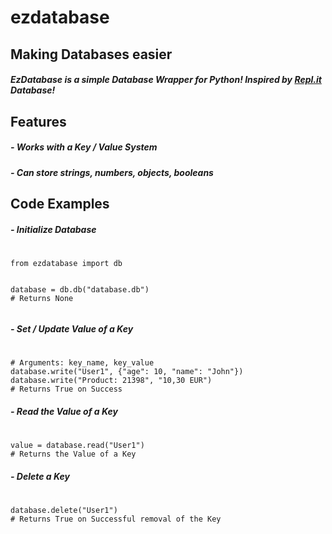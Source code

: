 <h1 class="code-line" data-line-start=0 data-line-end=1 ><a id="ezdatabase_0"></a>ezdatabase</h1>
<h2 class="code-line" data-line-start=1 data-line-end=2 ><a id="Making_Databases_easier_1"></a>Making Databases easier</h2>
<h5 class="code-line" data-line-start=3 data-line-end=4 ><a id="EzDatabase_is_a_simple_Database_Wrapper_for_Python_Inspired_by_Replit_Database_3"></a>EzDatabase is a simple Database Wrapper for Python! Inspired by <a href="http://Repl.it">Repl.it</a> Database!</h5>
<h2 class="code-line" data-line-start=5 data-line-end=6 ><a id="Features_5"></a>Features</h2>
<h5 class="code-line" data-line-start=7 data-line-end=8 ><a id="_Works_with_a_Key__Value_System_7"></a>- Works with a Key / Value System</h5>
<h5 class="code-line" data-line-start=8 data-line-end=9 ><a id="_Can_store_strings_numbers_objects_booleans_8"></a>- Can store strings, numbers, objects, booleans</h5>
<h2 class="code-line" data-line-start=10 data-line-end=11 ><a id="Code_Examples_10"></a>Code Examples</h2>
<h5 class="code-line" data-line-start=12 data-line-end=13 ><a id="_Initialize_Database_12"></a>- Initialize Database</h5>
<h1 class="code-line" data-line-start=13 data-line-end=14 ><a id="_13"></a></h1>
<h1 class="code-line" data-line-start=14 data-line-end=15 ><a id="_14"></a></h1>
<pre><code class="has-line-data" data-line-start="16" data-line-end="21" class="language-python"><span class="hljs-keyword">from</span> ezdatabase <span class="hljs-keyword">import</span> db

database = db.db(<span class="hljs-string">"database.db"</span>)
<span class="hljs-comment"># Returns None</span>
</code></pre>
<h5 class="code-line" data-line-start=22 data-line-end=23 ><a id="_Set__Update_Value_of_a_Key_22"></a>- Set / Update Value of a Key</h5>
<h1 class="code-line" data-line-start=23 data-line-end=24 ><a id="_23"></a></h1>
<h1 class="code-line" data-line-start=24 data-line-end=25 ><a id="_24"></a></h1>
<pre><code class="has-line-data" data-line-start="26" data-line-end="31" class="language-python"><span class="hljs-comment"># Arguments: key_name, key_value</span>
database.write(<span class="hljs-string">"User1"</span>, {<span class="hljs-string">"age"</span>: <span class="hljs-number">10</span>, <span class="hljs-string">"name"</span>: <span class="hljs-string">"John"</span>})
database.write(<span class="hljs-string">"Product: 21398"</span>, <span class="hljs-string">"10,30 EUR"</span>)
<span class="hljs-comment"># Returns True on Success</span>
</code></pre>
<h5 class="code-line" data-line-start=32 data-line-end=33 ><a id="_Read_the_Value_of_a_Key_32"></a>- Read the Value of a Key</h5>
<h1 class="code-line" data-line-start=33 data-line-end=34 ><a id="_33"></a></h1>
<h1 class="code-line" data-line-start=34 data-line-end=35 ><a id="_34"></a></h1>
<pre><code class="has-line-data" data-line-start="36" data-line-end="39" class="language-python">value = database.read(<span class="hljs-string">"User1"</span>)
<span class="hljs-comment"># Returns the Value of a Key</span>
</code></pre>
<h5 class="code-line" data-line-start=39 data-line-end=40 ><a id="_Delete_a_Key_39"></a>- Delete a Key</h5>
<h1 class="code-line" data-line-start=40 data-line-end=41 ><a id="_40"></a></h1>
<h1 class="code-line" data-line-start=41 data-line-end=42 ><a id="_41"></a></h1>
<pre><code class="has-line-data" data-line-start="43" data-line-end="46" class="language-python">database.delete(<span class="hljs-string">"User1"</span>)
<span class="hljs-comment"># Returns True on Successful removal of the Key</span>
</code></pre>